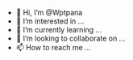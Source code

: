 - 👋 Hi, I’m @Wptpana
- 👀 I’m interested in ...
- 🌱 I’m currently learning ...
- 💞️ I’m looking to collaborate on ...
- 📫 How to reach me ...

<!---
Wptpana/Wptpana is a ✨ special ✨ repository because its `README.md` (this file) appears on your GitHub profile.
You can click the Preview link to take a look at your changes.
--->
